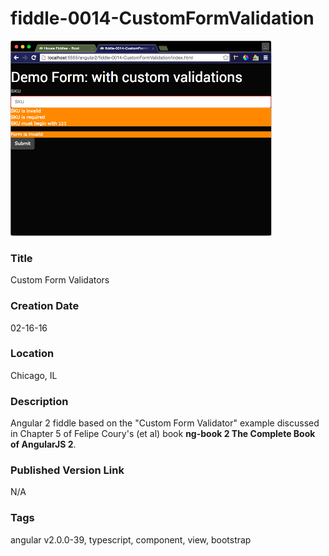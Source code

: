 fiddle-0014-CustomFormValidation
======

![Screenshot](screenshot.png)


### Title

Custom Form Validators


### Creation Date

02-16-16


### Location

Chicago, IL


### Description

Angular 2 fiddle based on the "Custom Form Validator" example discussed in Chapter 5 of Felipe Coury's (et al) book **ng-book 2 The Complete Book of AngularJS 2**.


### Published Version Link

N/A


### Tags

angular v2.0.0-39, typescript, component, view, bootstrap
